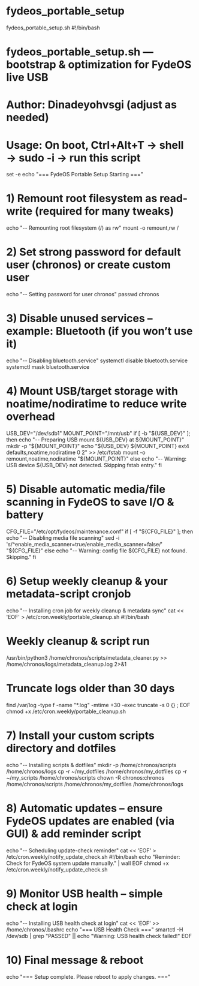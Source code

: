 # fydeos_portable_setup


fydeos_portable_setup.sh
#!/bin/bash
# fydeos_portable_setup.sh — bootstrap & optimization for FydeOS live USB
# Author: Dinadeyohvsgi (adjust as needed)
# Usage: On boot, Ctrl+Alt+T → shell → sudo -i → run this script

set -e
echo "=== FydeOS Portable Setup Starting ==="

# 1) Remount root filesystem as read-write (required for many tweaks)
echo "-- Remounting root filesystem (/) as rw"
mount -o remount,rw /

# 2) Set strong password for default user (chronos) or create custom user
echo "-- Setting password for user chronos"
passwd chronos

# 3) Disable unused services – example: Bluetooth (if you won’t use it)
echo "-- Disabling bluetooth.service"
systemctl disable bluetooth.service
systemctl mask bluetooth.service

# 4) Mount USB/target storage with noatime/nodiratime to reduce write overhead
USB_DEV="/dev/sdb1"
MOUNT_POINT="/mnt/usb"
if [ -b "${USB_DEV}" ]; then
  echo "-- Preparing USB mount ${USB_DEV} at ${MOUNT_POINT}"
  mkdir -p "${MOUNT_POINT}"
  echo "${USB_DEV}   ${MOUNT_POINT}   ext4   defaults,noatime,nodiratime   0 2" >> /etc/fstab
  mount -o remount,noatime,nodiratime "${MOUNT_POINT}"
else
  echo "-- Warning: USB device ${USB_DEV} not detected. Skipping fstab entry."
fi

# 5) Disable automatic media/file scanning in FydeOS to save I/O & battery
CFG_FILE="/etc/opt/fydeos/maintenance.conf"
if [ -f "${CFG_FILE}" ]; then
  echo "-- Disabling media file scanning"
  sed -i 's/^enable_media_scanner=true/enable_media_scanner=false/' "${CFG_FILE}"
else
  echo "-- Warning: config file ${CFG_FILE} not found. Skipping."
fi

# 6) Setup weekly cleanup & your metadata-script cronjob
echo "-- Installing cron job for weekly cleanup & metadata sync"
cat << 'EOF' > /etc/cron.weekly/portable_cleanup.sh
#!/bin/bash
# Weekly cleanup & script run
/usr/bin/python3 /home/chronos/scripts/metadata_cleaner.py >> /home/chronos/logs/metadata_cleanup.log 2>&1
# Truncate logs older than 30 days
find /var/log -type f -name "*.log" -mtime +30 -exec truncate -s 0 {} \;
EOF
chmod +x /etc/cron.weekly/portable_cleanup.sh

# 7) Install your custom scripts directory and dotfiles
echo "-- Installing scripts & dotfiles"
mkdir -p /home/chronos/scripts /home/chronos/logs
cp -r ~/my_dotfiles /home/chronos/my_dotfiles
cp -r ~/my_scripts /home/chronos/scripts
chown -R chronos:chronos /home/chronos/scripts /home/chronos/my_dotfiles /home/chronos/logs

# 8) Automatic updates – ensure FydeOS updates are enabled (via GUI) & add reminder script
echo "-- Scheduling update-check reminder"
cat << 'EOF' > /etc/cron.weekly/notify_update_check.sh
#!/bin/bash
echo "Reminder: Check for FydeOS system update manually." | wall
EOF
chmod +x /etc/cron.weekly/notify_update_check.sh

# 9) Monitor USB health – simple check at login
echo "-- Installing USB health check at login"
cat << 'EOF' >> /home/chronos/.bashrc
echo "=== USB Health Check ==="
smartctl -H /dev/sdb | grep "PASSED" || echo "Warning: USB health check failed!"
EOF

# 10) Final message & reboot
echo "=== Setup complete. Please reboot to apply changes. ==="
